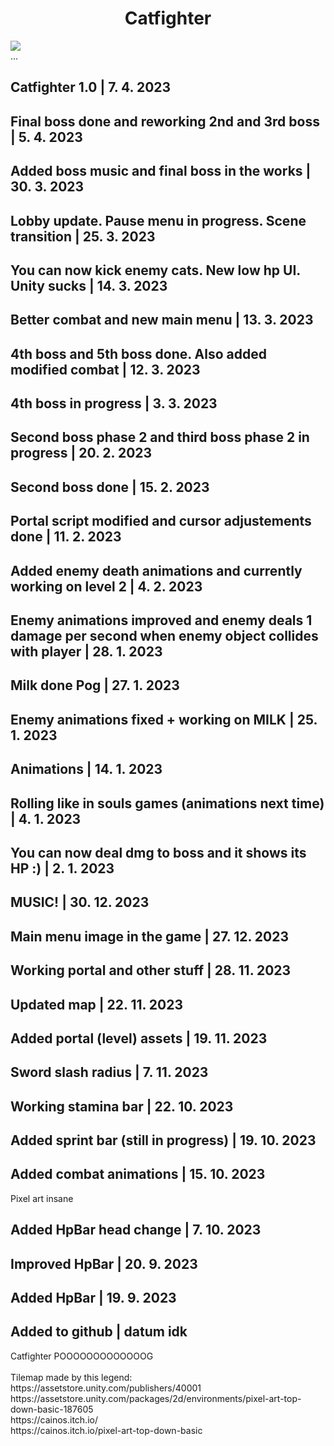 <h1 style="text-align:center">Catfighter</h1>
<img src="https://github.com/OreonCZ/CatfighterUnity/assets/115612408/ff97caeb-b91c-44d5-9209-49e5ef219e82"></img>
<br>...
<h2>Catfighter 1.0 | 7. 4. 2023</h2>
<h2>Final boss done and reworking 2nd and 3rd boss | 5. 4. 2023</h2>
<h2>Added boss music and final boss in the works | 30. 3. 2023</h2>
<h2>Lobby update. Pause menu in progress. Scene transition | 25. 3. 2023</h2>
<h2>You can now kick enemy cats. New low hp UI. Unity sucks | 14. 3. 2023</h2>
<h2>Better combat and new main menu | 13. 3. 2023</h2>
<h2>4th boss and 5th boss done. Also added modified combat | 12. 3. 2023</h2>
<h2>4th boss in progress | 3. 3. 2023</h2>
<h2>Second boss phase 2 and third boss phase 2 in progress | 20. 2. 2023</h2>
<h2>Second boss done | 15. 2. 2023</h2>
<h2>Portal script modified and cursor adjustements done | 11. 2. 2023</h2>
<h2>Added enemy death animations and currently working on level 2 | 4. 2. 2023</h2>
<h2>Enemy animations improved and enemy deals 1 damage per second when enemy object collides with player | 28. 1. 2023</h2>
<h2>Milk done Pog | 27. 1. 2023</h2>
<h2>Enemy animations fixed + working on MILK | 25. 1. 2023</h2>
<h2>Animations | 14. 1. 2023</h2>
<h2>Rolling like in souls games (animations next time) | 4. 1. 2023</h2>
<h2>You can now deal dmg to boss and it shows its HP :) | 2. 1. 2023</h2>
<h2>MUSIC! | 30. 12. 2023</h2>
<h2>Main menu image in the game | 27. 12. 2023</h2>
<h2>Working portal and other stuff | 28. 11. 2023</h2>
<h2>Updated map | 22. 11. 2023</h2>
<h2>Added portal (level) assets | 19. 11. 2023</h2>
<h2>Sword slash radius | 7. 11. 2023</h2>
<h2>Working stamina bar | 22. 10. 2023</h2>
<h2>Added sprint bar (still in progress) | 19. 10. 2023</h2>
<h2>Added combat animations | 15. 10. 2023</h2>
Pixel art insane
<h2>Added HpBar head change | 7. 10. 2023</h2>
<h2>Improved HpBar | 20. 9. 2023</h2>
<h2>Added HpBar | 19. 9. 2023</h2>
<h2>Added to github | datum idk</h2>
Catfighter POOOOOOOOOOOOOG
<br>
<br>
Tilemap made by this legend:
<br>
https://assetstore.unity.com/publishers/40001
<br>
https://assetstore.unity.com/packages/2d/environments/pixel-art-top-down-basic-187605
<br>
https://cainos.itch.io/
<br>
https://cainos.itch.io/pixel-art-top-down-basic
